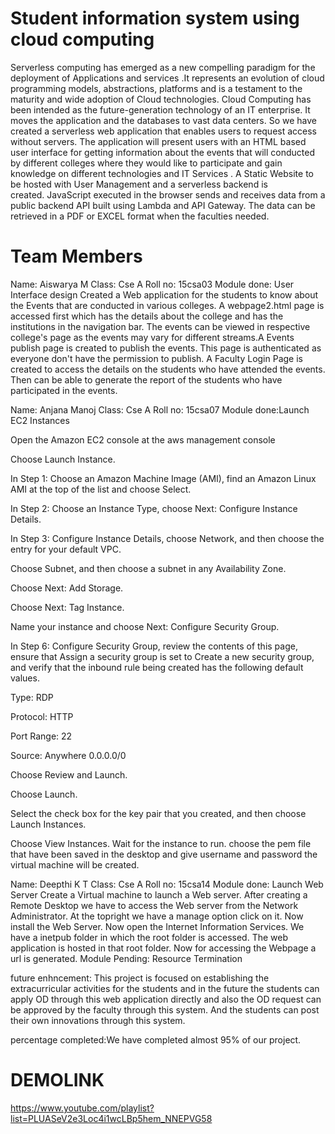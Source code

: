 Student information system using cloud computing
=================================================
Serverless computing has emerged as a new compelling paradigm for the deployment of Applications and services .It represents an evolution of cloud programming models, abstractions, platforms and is a testament to the maturity and wide adoption of Cloud technologies.
Cloud Computing has been intended as the future-generation technology of an IT enterprise. It moves the application and the databases to vast data centers. So we have created a serverless web application that enables users to request access without servers. The application will present users with an HTML based user interface for getting information about the events that will conducted by different colleges where they would like to participate and gain knowledge on different technologies and IT Services . A Static Website to be hosted with User Management and a serverless backend is created. JavaScript executed in the browser sends and receives data from a public backend API built using Lambda and API Gateway. The data can be retrieved in a PDF or EXCEL format when the faculties needed. 

Team Members
==============
Name: Aiswarya M
Class: Cse A
Roll no: 15csa03
Module done: User Interface design
Created a Web application for the students to know about the Events that are conducted in various colleges. A webpage2.html page  is accessed first which has the details about the college and has the institutions in the navigation bar. The events can be viewed in respective college's page as the events may vary for different streams.A Events publish page is created to publish the events. This page is authenticated as everyone don't have the permission to publish. A Faculty Login Page is created to access the details on the students who have attended the events. Then can be able to generate the report of the students who have participated in the events.


Name: Anjana Manoj
Class: Cse A
Roll no: 15csa07
Module done:Launch EC2 Instances

Open the Amazon EC2 console at the aws management console

Choose Launch Instance.

In Step 1: Choose an Amazon Machine Image (AMI), find an Amazon Linux AMI at the top of the list and choose Select.

In Step 2: Choose an Instance Type, choose Next: Configure Instance Details.

In Step 3: Configure Instance Details, choose Network, and then choose the entry for your default VPC.

Choose Subnet, and then choose a subnet in any Availability Zone.

Choose Next: Add Storage.

Choose Next: Tag Instance.

Name your instance and choose Next: Configure Security Group.

In Step 6: Configure Security Group, review the contents of this page, ensure that Assign a security group is set to Create a new security group, and verify that the inbound rule being created has the following default values.

Type: RDP

Protocol: HTTP

Port Range: 22

Source: Anywhere 0.0.0.0/0

Choose Review and Launch.

Choose Launch.

Select the check box for the key pair that you created, and then choose Launch Instances.

Choose View Instances.
Wait for the instance to run.
choose the pem file that have been saved in the desktop and give username and password the virtual machine will be created.




Name: Deepthi K T
Class: Cse A
Roll no: 15csa14
Module done: Launch Web Server
Create a Virtual machine to launch a Web server. 
After creating a Remote Desktop we have to access the Web server from the Network Administrator.
At the topright we have a manage option click on it.
Now install the Web Server.
Now open the Internet Information Services.
We have a inetpub folder in which the root folder is accessed. 
The web application is hosted in that root folder.
Now for accessing the Webpage a url is generated.
Module Pending: Resource Termination

future enhncement:
          This project is focused on establishing the extracurricular activities for the students and in the future the students can apply OD through this web application  directly and also  the OD request  can be approved by the  faculty through this system. And the students can post their own innovations through this system.
          
percentage completed:We have completed almost 95% of our project.




DEMOLINK
=========
https://www.youtube.com/playlist?list=PLUASeV2e3Loc4i1wcLBp5hem_NNEPVG58
